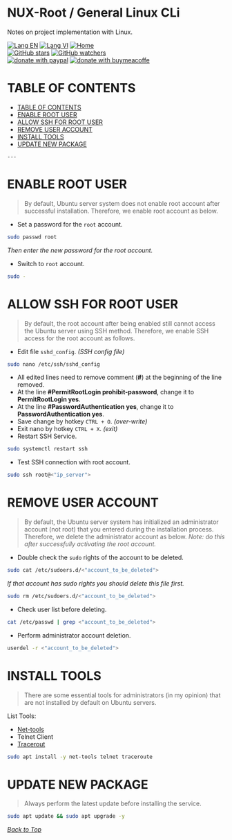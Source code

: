 # NUX-Root / General Linux CLi
Notes on project implementation with Linux.

[![Lang EN](https://img.shields.io/badge/lang-en-green)](Gen-Nux-CLi.md)
[![Lang VI](https://img.shields.io/badge/lang-vi-yellow)](Gen-Nux-CLi.vi.md)
[![Home](https://img.shields.io/badge/Main-blue)](../README.md)<br/>
[![GitHub stars](https://img.shields.io/github/stars/quachdoduy/NUX-Root?logo=GitHub&style=flat&color=red)](https://github.com/quachdoduy/NUX-Root/stargazers)
[![GitHub watchers](https://img.shields.io/github/watchers/quachdoduy/NUX-Root?logo=GitHub&style=flat&color=blue)](https://github.com/quachdoduy/NUX-Root/watchers)<br/>
[![donate with paypal](https://img.shields.io/badge/Like_it%3F-Donate!-green?logo=githubsponsors&logoColor=orange&style=flat)](https://paypal.me/quachdoduy)
[![donate with buymeacoffe](https://img.shields.io/badge/Like_it%3F-Donate!-blue?logo=githubsponsors&logoColor=orange&style=flat)](https://buymeacoffee.com/quachdoduy)

# TABLE OF CONTENTS
- [TABLE OF CONTENTS](#table-of-contents)
- [ENABLE ROOT USER](#enable-root-user)
- [ALLOW SSH FOR ROOT USER](#allow-ssh-for-root-user)
- [REMOVE USER ACCOUNT](#remove-user-account)
- [INSTALL TOOLS](#install-tools)
- [UPDATE NEW PACKAGE](#update-new-package)

`---`

# ENABLE ROOT USER
>By default, Ubuntu server system does not enable root account after successful installation. Therefore, we enable root account as below.

- Set a password for the `root` account.
```bash
sudo passwd root
```
*Then enter the new password for the root account.*
- Switch to `root` account.
```bash
sudo -
```

# ALLOW SSH FOR ROOT USER
>By default, the root account after being enabled still cannot access the Ubuntu server using SSH method. Therefore, we enable SSH access for the root account as follows.

- Edit file `sshd_config`. *(SSH config file)*
```bash
sudo nano /etc/ssh/sshd_config
```
- All edited lines need to remove comment (**#**) at the beginning of the line removed.
- At the line **#PermitRootLogin prohibit-password**, change it to **PermitRootLogin yes**.
- At the line **#PasswordAuthentication yes**, change it to **PasswordAuthentication yes**.
- Save change by hotkey `CTRL + O`. *(over-write)*
- Exit nano by hotkey `CTRL + X`. *(exit)*
- Restart SSH Service.
```bash
sudo systemctl restart ssh
```

- Test SSH connection with root account.
```bash
sudo ssh root@<"ip_server">
```

# REMOVE USER ACCOUNT
>By default, the Ubuntu server system has initialized an administrator account (not root) that you entered during the installation process. Therefore, we delete the administrator account as below.
*Note: do this after successfully activating the root account.*

- Double check the `sudo` rights of the account to be deleted.
```bash
sudo cat /etc/sudoers.d/<"account_to_be_deleted">
```
*If that account has sudo rights you should delete this file first.*
```bash
sudo rm /etc/sudoers.d/<"account_to_be_deleted">
```

- Check user list before deleting.
```bash
cat /etc/passwd | grep <"account_to_be_deleted">
```
- Perform administrator account deletion.
```bash
userdel -r <"account_to_be_deleted">
```

# INSTALL TOOLS
>There are some essential tools for administrators (in my opinion) that are not installed by default on Ubuntu servers.

List Tools:
- [Net-tools](https://sourceforge.net/projects/net-tools/)
- Telnet Client
- [Tracerout](https://sourceforge.net/projects/traceroute/)
```bash
sudo apt install -y net-tools telnet traceroute
```

# UPDATE NEW PACKAGE
>Always perform the latest update before installing the service.
```bash
sudo apt update && sudo apt upgrade -y
```

*[Back to Top](#nux-root--general-linux-cli)*